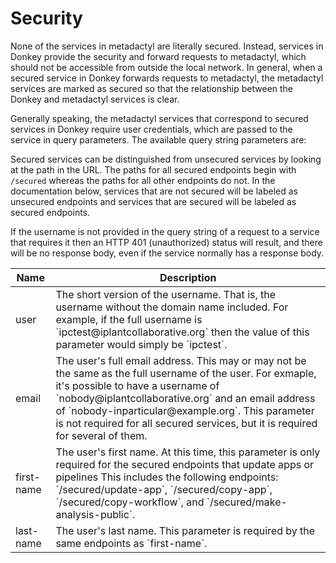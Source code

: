 # Security

None of the services in metadactyl are literally secured. Instead, services in
Donkey provide the security and forward requests to metadactyl, which should not
be accessible from outside the local network. In general, when a secured service
in Donkey forwards requests to metadactyl, the metadactyl services are marked as
secured so that the relationship between the Donkey and metadactyl services is
clear.

Generally speaking, the metadactyl services that correspond to secured services
in Donkey require user credentials, which are passed to the service in query
parameters. The available query string parameters are:

<table>
    <thead>
        <tr>
            <th>Name</th>
            <th>Description</th>
        </tr>
    </thead>
    <tbody>
        <tr>
            <td>user</td>
            <td>
                The short version of the username. That is, the username without
                the domain name included. For example, if the full username is
                `ipctest@iplantcollaborative.org` then the value of this
                parameter would simply be `ipctest`.
            </td>
        </tr>
        <tr>
            <td>email</td>
            <td>
                The user's full email address. This may or may not be the same
                as the full username of the user. For exmaple, it's possible to
                have a username of `nobody@iplantcollaborative.org` and an email
                address of `nobody-inparticular@example.org`. This parameter is
                not required for all secured services, but it is required for
                several of them.
            </td>
        </tr>
        <tr>
            <td>first-name</td>
            <td>
                The user's first name. At this time, this parameter is only
                required for the secured endpoints that update apps or pipelines
                This includes the following endpoints: `/secured/update-app`,
                `/secured/copy-app`, `/secured/copy-workflow`, and
                `/secured/make-analysis-public`.
            </td>
        </tr>
        <tr>
            <td>last-name</td>
            <td>
                The user's last name. This parameter is required by the same
                endpoints as `first-name`.
            </td>
        </tr>
    </tbody>
</thead>

Secured services can be distinguished from unsecured services by looking at the
path in the URL. The paths for all secured endpoints begin with `/secured`
whereas the paths for all other endpoints do not. In the documentation below,
services that are not secured will be labeled as unsecured endpoints and
services that are secured will be labeled as secured endpoints.

If the username is not provided in the query string of a request to a service
that requires it then an HTTP 401 (unauthorized) status will result, and there
will be no response body, even if the service normally has a response body.
